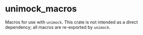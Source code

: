 # unimock_macros
Macros for use with `unimock`. This crate is not intended as a direct dependency; all macros are re-exported by `unimock`.
